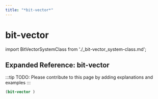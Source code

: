 ```yaml
---
title: "*bit-vector*"
---
```


# bit-vector

import BitVectorSystemClass from './_bit-vector_system-class.md';

<BitVectorSystemClass />

## Expanded Reference: bit-vector

:::tip
TODO: Please contribute to this page by adding explanations and examples
:::

```lisp
(bit-vector )
```
